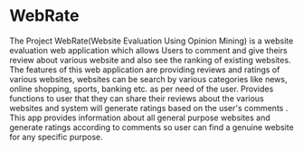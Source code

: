 # WebRate
The Project WebRate(Website Evaluation Using Opinion Mining) is a website evaluation web application which allows Users to comment and give theirs review about various website and also see the ranking  of existing websites. The features of  this  web application  are providing  reviews and ratings of various websites, websites can be search by various categories like news, online shopping, sports, banking etc.  as per need of the user. Provides functions to user that they can share their reviews about the various websites and system will generate ratings based on  the user's comments .  This app provides information about  all general purpose websites and generate ratings according to comments so user can find a genuine website for any specific purpose.
